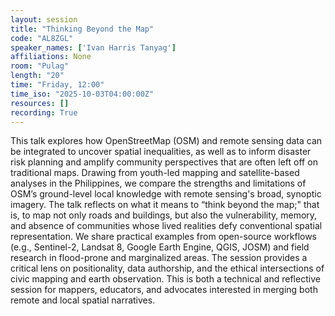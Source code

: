 ```yaml
---
layout: session
title: "Thinking Beyond the Map"
code: "AL8ZGL"
speaker_names: ['Ivan Harris Tanyag']
affiliations: None
room: "Pulag"
length: "20"
time: "Friday, 12:00"
time_iso: "2025-10-03T04:00:00Z"
resources: []
recording: True
---
```


This talk explores how OpenStreetMap (OSM) and remote sensing data can be integrated to uncover spatial inequalities, as well as to inform disaster risk planning and amplify community perspectives that are often left off on traditional maps. Drawing from youth-led mapping and satellite-based analyses in the Philippines, we compare the strengths and limitations of OSM’s ground-level local knowledge with remote sensing's broad, synoptic imagery. The talk reflects on what it means to “think beyond the map;&#34; that is, to map not only roads and buildings, but also the vulnerability, memory, and absence of communities whose lived realities defy conventional spatial representation. We share practical examples from open-source workflows (e.g., Sentinel-2, Landsat 8, Google Earth Engine, QGIS, JOSM) and field research in flood-prone and marginalized areas. The session provides a critical lens on positionality, data authorship, and the ethical intersections of civic mapping and earth observation. This is both a technical and reflective session for mappers, educators, and advocates interested in merging both remote and local spatial narratives.

